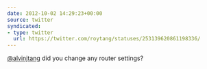 ```yaml
---
date: 2012-10-02 14:29:23+00:00
source: twitter
syndicated:
- type: twitter
  url: https://twitter.com/roytang/statuses/253139620861198336/
---
```


[@alvinjtang](https://twitter.com/alvinjtang/) did you change any router settings?